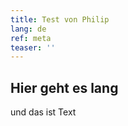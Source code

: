 ```yaml
---
title: Test von Philip
lang: de
ref: meta
teaser: ''
---
```


## Hier geht es lang
und das ist Text
